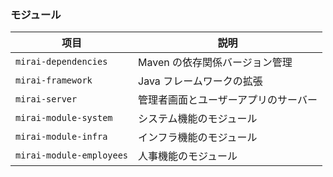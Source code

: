 

### モジュール

| 项目                       | 説明                 |
|--------------------------|--------------------|
| `mirai-dependencies`     | Maven の依存関係バージョン管理 |
| `mirai-framework`        | Java フレームワークの拡張    |
| `mirai-server`           | 管理者画面とユーザーアプリのサーバー |
| `mirai-module-system`    | システム機能のモジュール       |
| `mirai-module-infra`     | インフラ機能のモジュール       |
| `mirai-module-employees` | 人事機能のモジュール         |

